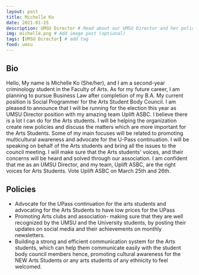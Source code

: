 ```yaml
---
layout: post
title: Michelle Ko
date: 2021-01-25
description: UMSU Director # Read about our UMSU Director and her policies
img: michelle.png # Add image post (optional)
tags: [UMSU Director] # add tag
food: umsu
---
```

## Bio
Hello, My name is Michelle Ko (She/her), and I am a second-year criminology student in the Faculty of Arts. As for my future career, I am planning to pursue Business Law after completion of my B.A. My current position is Social Programmer for the Arts Student Body Council. I am pleased to announce that I will be running for the election this year as UMSU Director position with my amazing team Uplift ASBC. I believe there is a lot I can do for the Arts students. I will be helping the organization create new policies and discuss the matters which are more important for the Arts Students. Some of my main focuses will be related to promoting multicultural awareness and advocate for the U-Pass continuation. I will be speaking on behalf of the Arts students and bring all the issues to the council meeting. I will make sure that the Arts students' voices, and their concerns will be heard and solved through our association. 
I am confident that me as an UMSU Director, and my team, Uplift ASBC, are the right voices for Arts Students. Vote Uplift ASBC on March 25th and 26th. 

## Policies

- Advocate for the UPass continuation for the arts students and advocating for the Arts Students to have low prices for the UPass
- Promoting Arts clubs and association- making sure that they are well recognized by the UMSU and the University students, by posting their updates on social media and their achievements on monthly newsletters.
- Building a strong and efficient communication system for the Arts students, which can help them communicate easily with the student body council members hence, promoting cultural awareness for the NEW Arts Students or any arts students of any ethnicity to feel welcomed.




